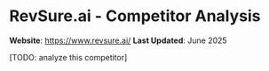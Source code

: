 # RevSure.ai - Competitor Analysis

**Website**: https://www.revsure.ai/
**Last Updated**: June 2025

[TODO: analyze this competitor] 